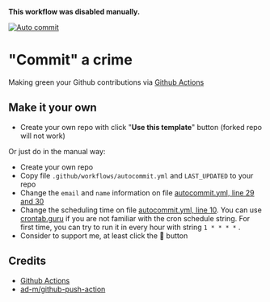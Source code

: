 **This workflow was disabled manually.**

[![Auto commit](https://github.com/saeedkhatami/commit-a-crime/actions/workflows/autocommit.yml/badge.svg)](https://github.com/saeedkhatami/commit-a-crime/actions/workflows/autocommit.yml)

# "Commit" a crime

Making green your Github contributions via [Github Actions](https://github.com/features/actions)

## Make it your own


- Create your own repo with click "**Use this template**" button (forked repo will not work)

Or just do in the manual way:

- Create your own repo
- Copy file `.github/workflows/autocommit.yml` and `LAST_UPDATED` to your repo
- Change the `email` and `name` information on file [autocommit.yml, line 29 and 30](https://github.com/saeedkhatami/Commit-a-crime/blob/master/.github/workflows/autocommit.yml#L29)
- Change the scheduling time on file [autocommit.yml, line 10](https://github.com/saeedkhatami/Commit-a-crime/blob/master/.github/workflows/autocommit.yml#L10). You can use [crontab.guru](https://crontab.guru/) if you are not familiar with the cron schedule string. For first time, you can try to run it in every hour with string `1 * * * *` .
- Consider to support me, at least click the 🌟 button




## Credits

- [Github Actions](https://github.com/features/actions)
- [ad-m/github-push-action](https://github.com/ad-m/github-push-action)
